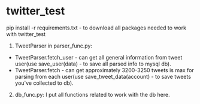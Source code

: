 # twitter_test


pip install -r requirements.txt - to download all packages needed to work with twitter_test

1. TweetParser in parser_func.py:
*   TweetParser.fetch_user - can get all general information from tweet user(use save_user(data) - to save all parsed info to mysql db).
*   TweetParser.fetch - can get approximately 3200-3250 tweets is max for parsing from each user(use save_tweet_data(account) - to save tweets you've collected to db).

2. db_func.py:
 I put all functions related to work with the db here. 
